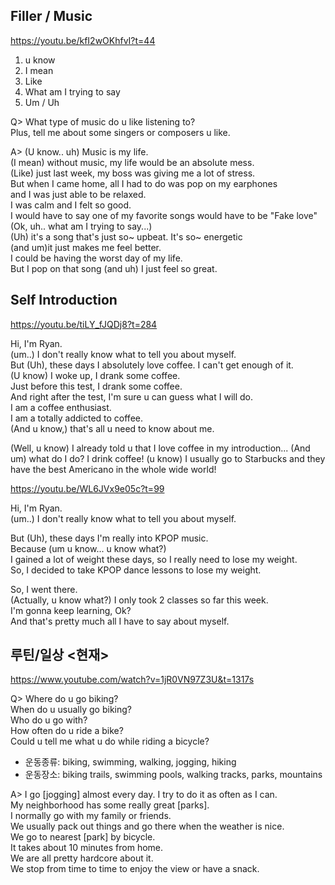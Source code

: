 ## Filler / Music

https://youtu.be/kfI2wOKhfvI?t=44

1. u know
2. I mean
3. Like
4. What am I trying to say
5. Um / Uh

Q>
What type of music do u like listening to?  
Plus, tell me about some singers or composers u like.

A>
(U know.. uh) Music is my life.  
(I mean) without music, my life would be an absolute mess.  
(Like) just last week, my boss was giving me a lot of stress.  
But when I came home, all I had to do was pop on my earphones  
and I was just able to be relaxed.  
I was calm and I felt so good.  
I would have to say one of my favorite songs would have to be "Fake love"  
(Ok, uh.. what am I trying to say...)  
(Uh) it's a song that's just so~ upbeat. It's so~ energetic  
(and um)it just makes me feel better.  
I could be having the worst day of my life.  
But I pop on that song (and uh) I just feel so great.  


## Self Introduction 

https://youtu.be/tiLY_fJQDj8?t=284

Hi, I'm Ryan.  
(um..) I don't really know what to tell you about myself.  
But (Uh), these days I absolutely love coffee. I can't get enough of it.  
(U know) I woke up, I drank some coffee.  
Just before this test, I drank some coffee.  
And right after the test, I'm sure u can guess what I will do.  
I am a coffee enthusiast.  
I am a totally addicted to coffee.  
(And u know,) that's all u need to know about me.  

<Connecting>  
(Well, u know) I already told u that I love coffee in my introduction...   
(And um) what do I do? I drink coffee!  
(u know) I usually go to Starbucks and they have the best Americano in the whole wide world!  
  
https://youtu.be/WL6JVx9e05c?t=99

Hi, I'm Ryan.  
(um..) I don't really know what to tell you about myself.  

But (Uh), these days I'm really into KPOP music.  
Because (um u know... u know what?)  
I gained a lot of weight these days, so I really need to lose my weight.  
So, I decided to take KPOP dance lessons to lose my weight.  

So, I went there.  
(Actually, u know what?) I only took 2 classes so far this week.  
I'm gonna keep learning, Ok?  
And that's pretty much all I have to say about myself.  

## 루틴/일상 <현재>

https://www.youtube.com/watch?v=1jR0VN97Z3U&t=1317s

Q>
Where do u go biking?  
When do u usually go biking?  
Who do u go with?  
How often do u ride a bike?  
Could u tell me what u do while riding a bicycle?  

- 운동종류: biking, swimming, walking, jogging, hiking  
- 운동장소: biking trails, swimming pools, walking tracks, parks, mountains  

A>
I go [jogging] almost every day. I try to do it as often as I can.  
My neighborhood has some really great [parks].  
I normally go with my family or friends.  
We usually pack out things and go there when the weather is nice.  
We go to nearest [park] by bicycle.  
It takes about 10 minutes from home.  
We are all pretty hardcore about it.  
We stop from time to time to enjoy the view or have a snack.  
